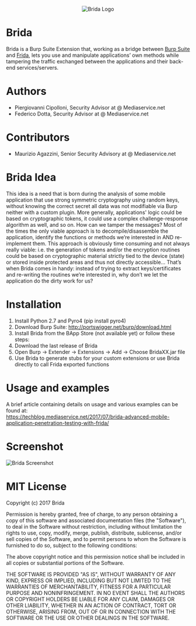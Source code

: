 <p align="center">
  <img src="https://raw.githubusercontent.com/federicodotta/Brida/master/BridaLogo.png" alt="Brida Logo"/>
</p>

# Brida
Brida is a Burp Suite Extension that, working as a bridge between [Burp Suite](https://portswigger.net/burp/) and [Frida](https://www.frida.re/), lets you use and manipulate applications’ own methods while tampering the traffic exchanged between the applications and their back-end services/servers.

# Authors
- Piergiovanni Cipolloni, Security Advisor at @ Mediaservice.net
- Federico Dotta, Security Advisor at @ Mediaservice.net

# Contributors
- Maurizio Agazzini, Senior Security Advisory at @ Mediaservice.net

# Brida Idea
This idea is a need that is born during the analysis of some mobile application that use strong symmetric cryptography using random keys, without knowing the correct secret all data was not modifiable via Burp neither with a custom plugin. More generally, applications' logic could be based on cryptographic tokens, it could use a complex challenge-response algorithm as well, and so on. How can we tamper the messages? Most of the times the only viable approach is to decompile/disassemble the application, identify the functions or methods we’re interested in AND re-implement them. This approach is obviously time consuming and not always really viable: i.e. the generation of tokens and/or the encryption routines could be based on cryptographic material strictly tied to the device (state) or stored inside protected areas and thus not directly accessible... That’s when Brida comes in handy: instead of trying to extract keys/certificates and re-writing the routines we’re interested in, why don’t we let the application do the dirty work for us?

# Installation
1.	Install Python 2.7 and Pyro4 (pip install pyro4)
2.	Download Burp Suite: http://portswigger.net/burp/download.html
3.	Install Brida from the BApp Store (not available yet) or follow these steps:
4.	Download the last release of Brida
5.	Open Burp -> Extender -> Extensions -> Add -> Choose BridaXX.jar file
6.	Use Brida to generate stubs for your custom extensions or use Brida directly to call Frida exported functions

# Usage and examples
A brief article containing details on usage and various examples can be found at:  
https://techblog.mediaservice.net/2017/07/brida-advanced-mobile-application-penetration-testing-with-frida/

# Screenshot
![Brida Screenshot](https://raw.githubusercontent.com/federicodotta/Brida/master/BridaScreen1.PNG)

# MIT License

Copyright (c) 2017 Brida  

Permission is hereby granted, free of charge, to any person obtaining a copy of this software and associated documentation files (the "Software"), to deal in the Software without restriction, including without limitation the rights to use, copy, modify, merge, publish, distribute, sublicense, and/or sell copies of the Software, and to permit persons to whom the Software is furnished to do so, subject to the following conditions:  

The above copyright notice and this permission notice shall be included in all copies or substantial portions of the Software.  

THE SOFTWARE IS PROVIDED "AS IS", WITHOUT WARRANTY OF ANY KIND, EXPRESS OR IMPLIED, INCLUDING BUT NOT LIMITED TO THE WARRANTIES OF MERCHANTABILITY, FITNESS FOR A PARTICULAR PURPOSE AND NONINFRINGEMENT. IN NO EVENT SHALL THE AUTHORS OR COPYRIGHT HOLDERS BE LIABLE FOR ANY CLAIM, DAMAGES OR OTHER LIABILITY, WHETHER IN AN ACTION OF CONTRACT, TORT OR OTHERWISE, ARISING FROM, OUT OF OR IN CONNECTION WITH THE SOFTWARE OR THE USE OR OTHER DEALINGS IN THE SOFTWARE.





